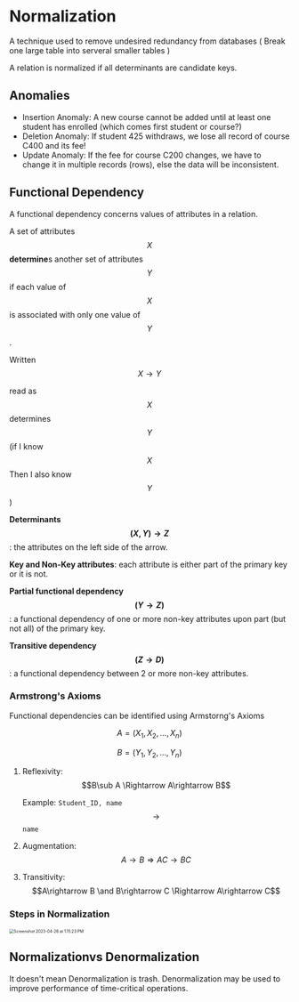 # Normalization

A technique used to remove undesired redundancy from databases ( Break one large table into serveral smaller tables )

A relation is normalized if all determinants are candidate keys.

## Anomalies

* Insertion Anomaly: A new course cannot be added until at least one student has enrolled (which comes first student or course?) 
* Deletion Anomaly: If student 425 withdraws, we lose all record of course C400 and its fee! 
* Update Anomaly: If the fee for course C200 changes, we have to change it in multiple records (rows), else the data will be inconsistent.

## Functional Dependency

A functional dependency concerns values of attributes in a relation.

A set of attributes $$X$$ **determine**s another set of attributes $$Y$$ if each value of $$X$$ is associated with only one value of $$Y$$.

Written $$X \rightarrow Y$$

 read as $$X$$ determines $$Y$$ (if I know $$X$$ Then I also know $$Y$$)

**Determinants $$(X, Y)\rightarrow Z$$**: the attributes on the left side of the arrow.

**Key and Non-Key attributes**: each attribute is either part of the primary key or it is not.

**Partial functional dependency $$(Y\rightarrow Z)$$**: a functional dependency of one or more non-key attributes upon part (but not all) of the primary key.

**Transitive dependency $$(Z\rightarrow D)$$**: a functional dependency between 2 or more non-key attributes.

### Armstrong's Axioms

Functional dependencies can be identified using Armstorng's Axioms

$$A=(X_1, X_2, \dots, X_n)$$

$$B=(Y_1, Y_2,\dots,Y_n)$$

1. Reflexivity: $$B\sub A \Rightarrow A\rightarrow B$$

   Example: `Student_ID, name` $$\rightarrow$$`name`

2. Augmentation: $$A\rightarrow B \Rightarrow AC \rightarrow BC$$
3. Transitivity: $$A\rightarrow B \and B\rightarrow C \Rightarrow A\rightarrow C$$

### Steps in Normalization

<img src="https://p.ipic.vip/zdo3fq.png" alt="Screenshot 2023-04-26 at 1.15.23 PM" style="zoom:50%;" />

## Normalizationvs Denormalization

It doesn't mean Denormalization is trash. Denormalization may be used to improve performance of time-critical operations.
